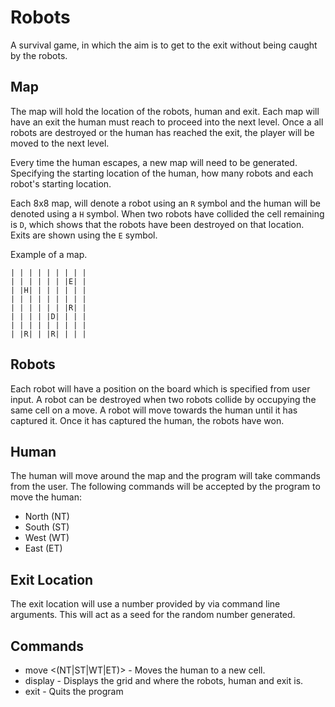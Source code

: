 # Robots

A survival game, in which the aim is to get to the exit without being caught by the robots.

## Map

The map will hold the location of the robots, human and exit. Each map will have an exit the human must reach to proceed into the next level. Once a all robots are destroyed or the human has reached the exit, the player will be moved to the next level.

Every time the human escapes, a new map will need to be generated. Specifying the starting location of the human, how many robots and each robot's starting location.

Each 8x8 map, will denote a robot using an `R` symbol and the human will be denoted using a `H` symbol. When two robots have collided the cell remaining is `D`, which shows that the robots have been destroyed on that location. Exits are shown using the `E` symbol.

Example of a map.

```
| | | | | | | | |
| | | | | | |E| |
| |H| | | | | | |
| | | | | | | | |
| | | | | | |R| |
| | | | |D| | | |
| | | | | | | | |
| |R| | |R| | | |

```

## Robots

Each robot will have a position on the board which is specified from user input. A robot can be destroyed when two robots collide by occupying the same cell on a move. A robot will move towards the human until it has captured it. Once it has captured the human, the robots have won.

## Human

The human will move around the map and the program will take commands from the user. The following commands will be accepted by the program to move the human:

* North (NT)
* South (ST)
* West (WT)
* East (ET)

## Exit Location

The exit location will use a number provided by via command line arguments. This will act as a seed for the random number generated.

## Commands

* move <(NT|ST|WT|ET)> - Moves the human to a new cell.
* display - Displays the grid and where the robots, human and exit is.
* exit - Quits the program
